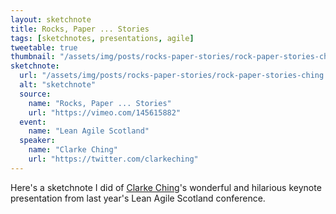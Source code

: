 ```yaml
---
layout: sketchnote
title: Rocks, Paper ... Stories
tags: [sketchnotes, presentations, agile]
tweetable: true
thumbnail: "/assets/img/posts/rocks-paper-stories/rock-paper-stories-ching.png"
sketchnote:
  url: "/assets/img/posts/rocks-paper-stories/rock-paper-stories-ching.png"
  alt: "sketchnote"
  source:
    name: "Rocks, Paper ... Stories"
    url: "https://vimeo.com/145615882"
  event:
    name: "Lean Agile Scotland"
  speaker:
    name: "Clarke Ching"
    url: "https://twitter.com/clarkeching"
---
```


Here's a sketchnote I did of <a href="https://twitter.com/clarkeching" >Clarke Ching</a>'s
wonderful and hilarious keynote presentation from last year's Lean
Agile Scotland conference.
